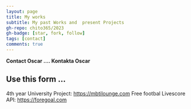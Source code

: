 ```yaml
---
layout: page
title: My works
subtitle: My past Works and  present Projects
gh-repo: chito365/2023
gh-badge: [star, fork, follow]
tags: [contact]
comments: true
---
```



**Contact Oscar .... Kontakta Oscar**

## Use this form ...


4th year University Project: https://mbtilounge.com
Free footbal Livescore API: https://foregoal.com


    